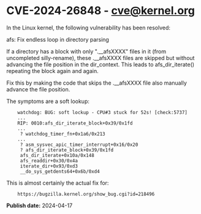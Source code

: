 # CVE-2024-26848 - cve@kernel.org

In the Linux kernel, the following vulnerability has been resolved:

afs: Fix endless loop in directory parsing

If a directory has a block with only ".__afsXXXX" files in it (from
uncompleted silly-rename), these .__afsXXXX files are skipped but without
advancing the file position in the dir_context.  This leads to
afs_dir_iterate() repeating the block again and again.

Fix this by making the code that skips the .__afsXXXX file also manually
advance the file position.

The symptoms are a soft lookup:

        watchdog: BUG: soft lockup - CPU#3 stuck for 52s! [check:5737]
        ...
        RIP: 0010:afs_dir_iterate_block+0x39/0x1fd
        ...
         ? watchdog_timer_fn+0x1a6/0x213
        ...
         ? asm_sysvec_apic_timer_interrupt+0x16/0x20
         ? afs_dir_iterate_block+0x39/0x1fd
         afs_dir_iterate+0x10a/0x148
         afs_readdir+0x30/0x4a
         iterate_dir+0x93/0xd3
         __do_sys_getdents64+0x6b/0xd4

This is almost certainly the actual fix for:

        https://bugzilla.kernel.org/show_bug.cgi?id=218496

**Publish date:** 2024-04-17
